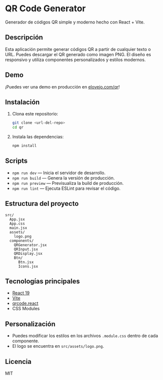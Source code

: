 # QR Code Generator

Generador de códigos QR simple y moderno hecho con React + Vite.

## Descripción

Esta aplicación permite generar códigos QR a partir de cualquier texto o URL. Puedes descargar el QR generado como imagen PNG. El diseño es responsivo y utiliza componentes personalizados y estilos modernos.

## Demo

¡Puedes ver una demo en producción en [elovejo.com/qr](https://elovejo.com/qr)!

## Instalación

1. Clona este repositorio:
   ```sh
   git clone <url-del-repo>
   cd qr
   ```
2. Instala las dependencias:
   ```sh
   npm install
   ```

## Scripts

- `npm run dev` — Inicia el servidor de desarrollo.
- `npm run build` — Genera la versión de producción.
- `npm run preview` — Previsualiza la build de producción.
- `npm run lint` — Ejecuta ESLint para revisar el código.

## Estructura del proyecto

```
src/
  App.jsx
  App.css
  main.jsx
  assets/
    logo.png
  components/
    QRGenerator.jsx
    QRInput.jsx
    QRDisplay.jsx
    Btn/
      Btn.jsx
      Icons.jsx
```

## Tecnologías principales

- [React 19](https://react.dev/)
- [Vite](https://vitejs.dev/)
- [qrcode.react](https://github.com/zpao/qrcode.react)
- CSS Modules

## Personalización

- Puedes modificar los estilos en los archivos `.module.css` dentro de cada componente.
- El logo se encuentra en `src/assets/logo.png`.

## Licencia

MIT
